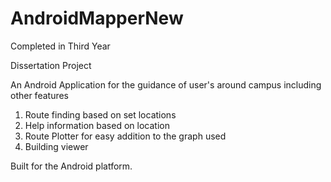# AndroidMapperNew

Completed in Third Year

Dissertation Project

An Android Application for the guidance of user's around campus including other features

1. Route finding based on set locations
2. Help information based on location
3. Route Plotter for easy addition to the graph used
4. Building viewer

Built for the Android platform. 
